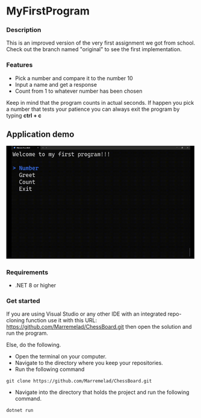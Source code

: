 # MyFirstProgram

### Description
This is an improved version of the very first assignment we got from school. Check out the branch named "original" to see the first implementation.

### Features

* Pick a number and compare it to the number 10
* Input a name and get a response 
* Count from 1 to whatever number has been chosen 

Keep in mind that the program counts in actual seconds. If happen you pick a number that tests your patience you can always exit the program by typing **ctrl + c**

## Application demo
<img src="https://github.com/Marremelad/AssetsAndImages/raw/main/MyFirstProgramScreenRecording.gif" height="300" width="500">

### Requirements
* .NET 8 or higher

### Get started
If you are using Visual Studio or any other IDE with an integrated repo-cloning function use it with this URL: https://github.com/Marremelad/ChessBoard.git
then open the solution and run the program.

Else, do the following.
* Open the terminal on your computer.
* Navigate to the directory where you keep your repositories.
* Run the following command
```console
git clone https://github.com/Marremelad/ChessBoard.git        
```
* Navigate into the directory that holds the project and run the following command.
```console
dotnet run
```
